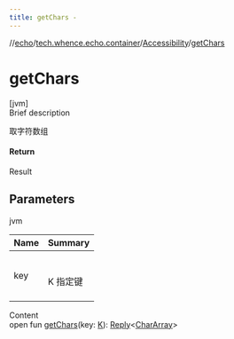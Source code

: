 ```yaml
---
title: getChars -
---
```

//[echo](../../index.md)/[tech.whence.echo.container](../index.md)/[Accessibility](index.md)/[getChars](get-chars.md)



# getChars  
[jvm]  
Brief description  


取字符数组



#### Return  


Result<CharArray>



## Parameters  
  
jvm  
  
|  Name|  Summary| 
|---|---|
| key| <br><br>K 指定键<br><br>
  
  
Content  
open fun [getChars](get-chars.md)(key: [K](index.md)): [Reply](../-reply/index.md)<[CharArray](https://kotlinlang.org/api/latest/jvm/stdlib/kotlin/-char-array/index.html)>  



